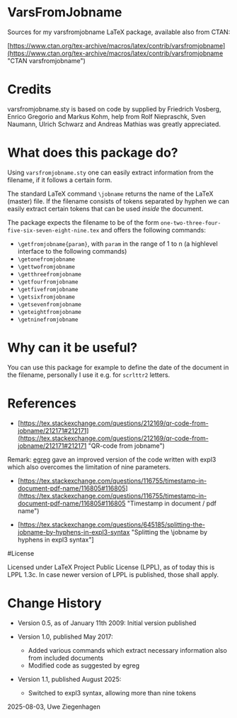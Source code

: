 ﻿# VarsFromJobname

Sources for my varsfromjobname LaTeX package, available also from CTAN: 

[https://www.ctan.org/tex-archive/macros/latex/contrib/varsfromjobname](https://www.ctan.org/tex-archive/macros/latex/contrib/varsfromjobname "CTAN varsfromjobname")

# Credits

varsfromjobname.sty is based on code by supplied by Friedrich Vosberg, Enrico Gregorio and Markus Kohm, help from Rolf Niepraschk, Sven Naumann, Ulrich Schwarz and Andreas Mathias was greatly appreciated.

# What does this package do?

Using `varsfromjobname.sty` one can easily extract information from the filename, if it follows a certain form. 

The standard LaTeX command `\jobname` returns the name of the LaTeX (master) file. If the filename consists of tokens separated by hyphen we can easily extract certain tokens that can be used _inside_ the document. 

The package expects the filename to be of the form
`one-two-three-four-five-six-seven-eight-nine.tex` and offers the following commands:

* `\getfromjobname{param}`, with `param` in the range of 1 to n (a highlevel
interface to the following commands)
* `\getonefromjobname`
* `\gettwofromjobname`
* `\getthreefromjobname`
* `\getfourfromjobname`
* `\getfivefromjobname`
* `\getsixfromjobname`
* `\getsevenfromjobname`
* `\geteightfromjobname`
* `\getninefromjobname`

# Why can it be useful?


You can use this package for example to define the date of the document in the filename, personally I use it e.g. for `scrlttr2` letters.

# References

* [https://tex.stackexchange.com/questions/212169/qr-code-from-jobname/212171#212171](https://tex.stackexchange.com/questions/212169/qr-code-from-jobname/212171#212171 "QR-code from jobname")

Remark: [egreg](https://tex.stackexchange.com/users/4427/egreg "egreg") gave an improved version of the code written with expl3 which also overcomes the limitation of nine parameters.

* [https://tex.stackexchange.com/questions/116755/timestamp-in-document-pdf-name/116805#116805](https://tex.stackexchange.com/questions/116755/timestamp-in-document-pdf-name/116805#116805 "Timestamp in document / pdf name")

* [https://tex.stackexchange.com/questions/645185/splitting-the-jobname-by-hyphens-in-expl3-syntax "Splitting the \jobname by hyphens in expl3 syntax"]


#License

Licensed under LaTeX Project Public License (LPPL), as of today this is LPPL 1.3c. In case newer version of LPPL is published, those shall apply.

# Change History

- Version 0.5, as of January 11th 2009: Initial version published

- Version 1.0, published May 2017: 
	- Added various commands which extract necessary information also from included documents
	- Modified code as suggested by egreg

- Version 1.1, published August 2025:
	- Switched to expl3 syntax, allowing more than nine tokens


2025-08-03, Uwe Ziegenhagen 